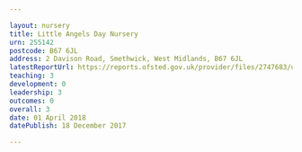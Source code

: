 ```yaml
---

layout: nursery
title: Little Angels Day Nursery
urn: 255142
postcode: B67 6JL
address: 2 Davison Road, Smethwick, West Midlands, B67 6JL
latestReportUrl: https://reports.ofsted.gov.uk/provider/files/2747683/urn/255142.pdf
teaching: 3
development: 0
leadership: 3
outcomes: 0
overall: 3
date: 01 April 2018 
datePublish: 18 December 2017

---
```

